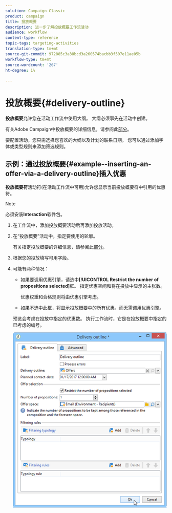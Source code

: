 ```yaml
---
solution: Campaign Classic
product: campaign
title: 投放概要
description: 进一步了解投放概要工作流活动
audience: workflow
content-type: reference
topic-tags: targeting-activities
translation-type: tm+mt
source-git-commit: 972885c3a38bcd3a260574bacbb3f507e11ae05b
workflow-type: tm+mt
source-wordcount: '267'
ht-degree: 1%

---
```



# 投放概要{#delivery-outline}

**投放概要**&#x200B;允许您在活动工作流中使用大纲。 大纲必须事先在活动中创建。

有关Adobe Campaign中投放概要的详细信息，请参阅此[部分](../../campaign/using/marketing-campaign-deliveries.md#associating-and-structuring-resources-linked-via-a-delivery-outline)。

要配置活动，您只需选择您喜欢的大纲以及计划的联系日期。 您可以通过添加字体或类型规则来添加筛选规则。

## 示例：通过投放概要{#example--inserting-an-offer-via-a-delivery-outline}插入优惠

**投放概要符**&#x200B;活动符(在活动工作流中可用)允许您显示当前投放概要符中引用的优惠符。

>[!NOTE]
>
>必须安装&#x200B;**Interaction**&#x200B;软件包。

1. 在工作流中，添加投放概要活动后再添加投放活动。
1. 在“投放概要”活动中，指定要使用的轮廓。

   有关指定投放概要的详细信息，请参阅此[部分](../../campaign/using/marketing-campaign-deliveries.md#associating-and-structuring-resources-linked-via-a-delivery-outline)。

1. 根据您的投放填写可用字段。
1. 可能有两种情况：

   * 如果要调用优惠引擎，请选中&#x200B;**[!UICONTROL Restrict the number of propositions selected]**&#x200B;框。 指定优惠空间和将在投放中显示的主张数。

      优惠权重和合格规则将由优惠引擎考虑。

   * 如果不选中此框，将显示投放概要中的所有优惠，而无需调用优惠引擎。

   预览会考虑在投放中指定的优惠数。 执行工作流时，它是在投放概要中指定的已考虑的编号。

   ![](assets/int_compo_offre_wf1.png)

